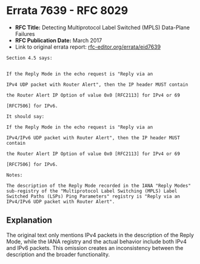 # Errata 7639 - RFC 8029

- **RFC Title:** Detecting Multiprotocol Label Switched (MPLS) Data-Plane Failures
- **RFC Publication Date:** March 2017
- Link to original errata report: [rfc-editor.org/errata/eid7639](https://www.rfc-editor.org/errata/eid7639)

```
Section 4.5 says:


If the Reply Mode in the echo request is "Reply via an
IPv4 UDP packet with Router Alert", then the IP header MUST contain
the Router Alert IP Option of value 0x0 [RFC2113] for IPv4 or 69
[RFC7506] for IPv6.

It should say:

If the Reply Mode in the echo request is "Reply via an
IPv4/IPv6 UDP packet with Router Alert", then the IP header MUST contain
the Router Alert IP Option of value 0x0 [RFC2113] for IPv4 or 69
[RFC7506] for IPv6.

Notes:

The description of the Reply Mode recorded in the IANA "Reply Modes" sub-registry of the "Multiprotocol Label Switching (MPLS) Label Switched Paths (LSPs) Ping Parameters" registry is "Reply via an IPv4/IPv6 UDP packet with Router Alert".
```

## Explanation

The original text only mentions IPv4 packets in the description of the Reply Mode, while the IANA registry and the actual behavior include both IPv4 and IPv6 packets. This omission creates an inconsistency between the description and the broader functionality.
